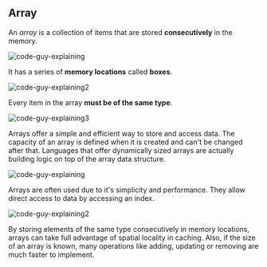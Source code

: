 ## Array

An _array_ is a collection of items that are stored **consecutively** in the memory.

![code-guy-explaining](https://github.com/aloefflerj/roadmaps/assets/51006938/d4300ff4-65c4-410c-b133-27578f79f942)

It has a series of **memory locations** called **boxes**.

![code-guy-explaining2](https://github.com/aloefflerj/roadmaps/assets/51006938/b51da748-8b5a-4ff5-bfbb-bbef48ba1de3)

Every item in the array **must be of the same type**.

![code-guy-explaining3](https://github.com/aloefflerj/roadmaps/assets/51006938/3e1d7f6f-886e-43ba-be67-0642a00700c9)

Arrays offer a simple and efficient way to store and access data. The capacity of an array is defined when it is created and can't be changed after that. Languages ​​that offer dynamically sized arrays are actually building logic on top of the array data structure.

![code-guy-explaining](https://github.com/aloefflerj/roadmaps/assets/51006938/d4300ff4-65c4-410c-b133-27578f79f942)

Arrays are often used due to it's simplicity and performance. They allow direct access to data by accessing an index.

![code-guy-explaining2](https://github.com/aloefflerj/roadmaps/assets/51006938/b51da748-8b5a-4ff5-bfbb-bbef48ba1de3)

By storing elements of the same type consecutively in memory locations, arrays can take full advantage of spatial locality in caching. Also, if the size of an array is known, many operations like adding, updating or removing are much faster to implement.
